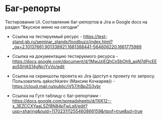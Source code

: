 # Баг-репорты
Тестирование UI. Составление баг-репортов в Jira и Google docs на раздел "Вкусное меню на сегодня" 


- Ссылка на тестируемый ресурс - https://test-stand.gb.ru/seminar_stands/foodbuzz/index.html?_ga=2.10137661.901338921.1681388441-564606220.1661775989

- Ссылка на документацию тестируемого ресурса - https://docs.google.com/document/d/1MwJzjEQhCn5bOh9_aqN7dPjcEEao5SHAS14gNcjYvVo/edit

- Ссылка на скриншоты проекта из Jira (доступ к проекту по запросу. Пользователь qakochkarev (Максим Кочкарев)) - https://cloud.mail.ru/public/iV57/hBpZG3ybr

- Ссылка на Гугл таблицу с баг-репортами - https://docs.google.com/spreadsheets/d/1XK12--x_3EZCCXYaaLSZf8N84pTwLqll/edit?usp=sharing&ouid=117023111255460866159&rtpof=true&sd=true
